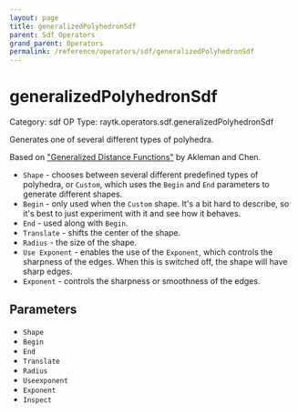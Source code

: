 ```yaml
---
layout: page
title: generalizedPolyhedronSdf
parent: Sdf Operators
grand_parent: Operators
permalink: /reference/operators/sdf/generalizedPolyhedronSdf
---
```


# generalizedPolyhedronSdf

Category: sdf
OP Type: raytk.operators.sdf.generalizedPolyhedronSdf



Generates one of several different types of polyhedra.

Based on ["Generalized Distance Functions"](http://people.tamu.edu/~ergun/research/implicitmodeling/papers/sm99.pdf) by Akleman and Chen.

* `Shape` - chooses between several different predefined types of polyhedra, or `Custom`, which uses the `Begin` and `End` parameters to generate different shapes.
* `Begin` - only used when the `Custom` shape. It's a bit hard to describe, so it's best to just experiment with it and see how it behaves.
* `End` - used along with `Begin`.
* `Translate` - shifts the center of the shape.
* `Radius` - the size of the shape.
* `Use Exponent` - enables the use of the `Exponent`, which controls the sharpness of the edges. When this is switched off, the shape will have sharp edges.
* `Exponent` - controls the sharpness or smoothness of the edges.

## Parameters

* `Shape`
* `Begin`
* `End`
* `Translate`
* `Radius`
* `Useexponent`
* `Exponent`
* `Inspect`